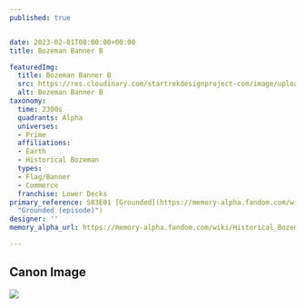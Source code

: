 ```yaml
---
published: true


date: 2023-02-01T08:00:00+00:00
title: Bozeman Banner B

featuredImg:
  title: Bozeman Banner B
  src: https://res.cloudinary.com/startrekdesignproject-com/image/upload/v1675392334/Bozeman-Banner-B.png
  alt: Bozeman Banner B
taxonomy:
  time: 2300s
  quadrants: Alpha
  universes:
  - Prime
  affiliations:
  - Earth
  - Historical Bozeman
  types:
  - Flag/Banner
  - Commerce
  franchise: Lower Decks
primary_reference: S03E01 [Grounded](https://memory-alpha.fandom.com/wiki/Grounded_(episode)
  "Grounded (episode)")
designer: ''
memory_alpha_url: https://memory-alpha.fandom.com/wiki/Historical_Bozeman

---
```

## Canon Image

![](https://res.cloudinary.com/startrekdesignproject-com/image/upload/v1675392334/Bozeman-Banner-B_LDS3x1-1.jpg)